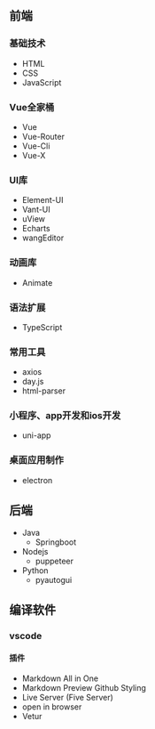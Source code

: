## 前端
### 基础技术
* HTML
* CSS
* JavaScript
### Vue全家桶
* Vue
* Vue-Router
* Vue-Cli
* Vue-X
### UI库
* Element-UI
* Vant-UI
* uView
* Echarts
* wangEditor
### 动画库
* Animate
### 语法扩展
* TypeScript
### 常用工具
* axios
* day.js
* html-parser
### 小程序、app开发和ios开发
* uni-app
### 桌面应用制作
* electron
## 后端
* Java
  * Springboot
* Nodejs
  * puppeteer  
* Python
  * pyautogui
## 编译软件
### vscode
#### 插件
* Markdown All in One
* Markdown Preview Github Styling
* Live Server (Five Server)
* open in browser
* Vetur